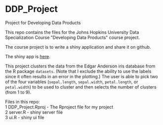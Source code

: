 # DDP_Project
Project for Developing Data Products

This repo contains the files for the Johns Hopkins University Data 
Specialization Course "Developing Data Products" course project.

The course project is to write a shiny application and share it on github.

The shiny app is [here](https://evohnave.shinyapps.io/ddp_project).

This project clusters the data from the Edgar Anderson iris database from the R
package `datasets`.  (Note that I exclude the ability to use the labels since it
often results in an error in the plotting.)  The user is able to pick two of the 
four variables (`sepal.length`, `sepal.width`, `petal.length`, or `petal.width`)
to be used to cluster and then selects the number of clusters (from 1 to 9). 

Files in this repo:  
1 DDP_Project.Rproj - The Rproject file for my project  
2 server.R - shiny server file  
3 ui.R - shiny ui file  


